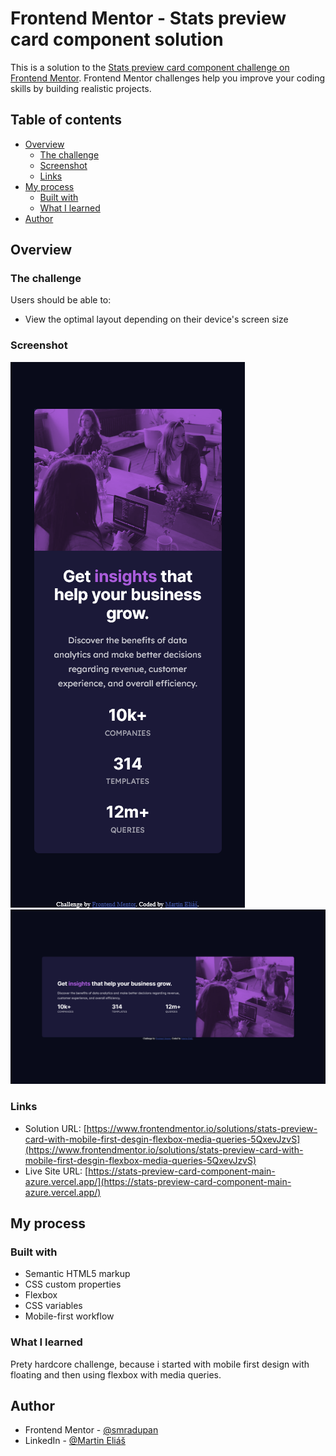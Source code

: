 # Frontend Mentor - Stats preview card component solution

This is a solution to the [Stats preview card component challenge on Frontend Mentor](https://www.frontendmentor.io/challenges/stats-preview-card-component-8JqbgoU62). Frontend Mentor challenges help you improve your coding skills by building realistic projects. 

## Table of contents

- [Overview](#overview)
  - [The challenge](#the-challenge)
  - [Screenshot](#screenshot)
  - [Links](#links)
- [My process](#my-process)
  - [Built with](#built-with)
  - [What I learned](#what-i-learned)
- [Author](#author)


## Overview

### The challenge

Users should be able to:

- View the optimal layout depending on their device's screen size

### Screenshot

![assets/img/375px-Frontend-Mentor-Stats-preview-card-component.png](assets/img/375px-Frontend-Mentor-Stats-preview-card-component.png)  
![assets/img/1440px-Frontend-Mentor-Stats-preview-card-component.png](assets/img/1440px-Frontend-Mentor-Stats-preview-card-component.png)

### Links

- Solution URL: [https://www.frontendmentor.io/solutions/stats-preview-card-with-mobile-first-desgin-flexbox-media-queries-5QxevJzvS](https://www.frontendmentor.io/solutions/stats-preview-card-with-mobile-first-desgin-flexbox-media-queries-5QxevJzvS)
- Live Site URL: [https://stats-preview-card-component-main-azure.vercel.app/](https://stats-preview-card-component-main-azure.vercel.app/)

## My process

### Built with

- Semantic HTML5 markup
- CSS custom properties
- Flexbox
- CSS variables
- Mobile-first workflow

### What I learned

Prety hardcore challenge, because i started with mobile first design with floating and then using flexbox with media queries.

## Author

- Frontend Mentor - [@smradupan](https://www.frontendmentor.io/profile/smradupan)
- LinkedIn - [@Martin Eliáš](https://www.linkedin.com/in/martin-eli%C3%A1%C5%A1-455550209/)
